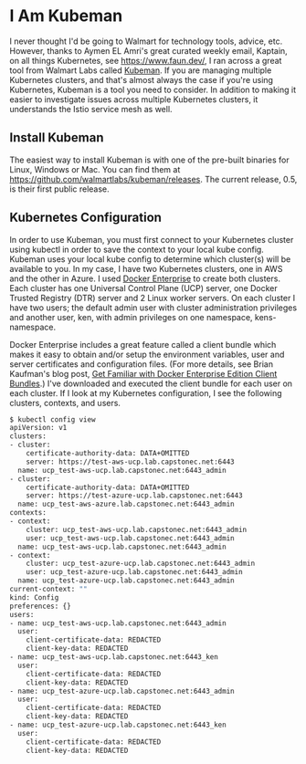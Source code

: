 # I Am Kubeman

I never thought I'd be going to Walmart for technology tools, advice, etc. However, thanks to Aymen EL Amri's great curated weekly email, Kaptain, on all things Kubernetes, see https://www.faun.dev/, I ran across a great tool from Walmart Labs called [Kubeman](https://github.com/walmartlabs/kubeman). If you are managing multiple Kubernetes clusters, and that's almost always the case if you're using Kubernetes, Kubeman is a tool you need to consider. In addition to making it easier to investigate issues across multiple Kubernetes clusters, it understands the Istio service mesh as well.

## Install Kubeman

The easiest way to install Kubeman is with one of the pre-built binaries for Linux, Windows or Mac. You can find them at https://github.com/walmartlabs/kubeman/releases. The current release, 0.5, is their first public release.

## Kubernetes Configuration

In order to use Kubeman, you must first connect to your Kubernetes cluster using kubectl in order to save the context to your local kube config. Kubeman uses your local kube config to determine which cluster(s) will be available to you. In my case, I have two Kubernetes clusters, one in AWS and the other in Azure. I used [Docker Enterprise](https://www.docker.com/products/docker-enterprise) to create both clusters. Each cluster has one Universal Control Plane (UCP) server, one Docker Trusted Registry (DTR) server and 2 Linux worker servers. On each cluster I have two users; the default admin user with cluster administration privileges and another user, ken, with admin privileges on one namespace, kens-namespace.

Docker Enterprise includes a great feature called a client bundle which makes it easy to obtain and/or setup the environment variables, user and server certificates and configuration files. (For more details, see Brian Kaufman's blog post, [Get Familiar with Docker Enterprise Edition Client Bundles](https://www.docker.com/blog/get-familiar-docker-enterprise-edition-client-bundles/).) I've downloaded and executed the client bundle for each user on each cluster. If I look at my Kubernetes configuration, I see the following clusters, contexts, and users.

```bash
$ kubectl config view
apiVersion: v1
clusters:
- cluster:
    certificate-authority-data: DATA+OMITTED
    server: https://test-aws-ucp.lab.capstonec.net:6443
  name: ucp_test-aws-ucp.lab.capstonec.net:6443_admin
- cluster:
    certificate-authority-data: DATA+OMITTED
    server: https://test-azure-ucp.lab.capstonec.net:6443
  name: ucp_test-aws-azure.lab.capstonec.net:6443_admin
contexts:
- context:
    cluster: ucp_test-aws-ucp.lab.capstonec.net:6443_admin
    user: ucp_test-aws-ucp.lab.capstonec.net:6443_admin
  name: ucp_test-aws-ucp.lab.capstonec.net:6443_admin
- context:
    cluster: ucp_test-azure-ucp.lab.capstonec.net:6443_admin
    user: ucp_test-azure-ucp.lab.capstonec.net:6443_admin
  name: ucp_test-azure-ucp.lab.capstonec.net:6443_admin
current-context: ""
kind: Config
preferences: {}
users:
- name: ucp_test-aws-ucp.lab.capstonec.net:6443_admin
  user:
    client-certificate-data: REDACTED
    client-key-data: REDACTED
- name: ucp_test-aws-ucp.lab.capstonec.net:6443_ken
  user:
    client-certificate-data: REDACTED
    client-key-data: REDACTED
- name: ucp_test-azure-ucp.lab.capstonec.net:6443_admin
  user:
    client-certificate-data: REDACTED
    client-key-data: REDACTED
- name: ucp_test-azure-ucp.lab.capstonec.net:6443_ken
  user:
    client-certificate-data: REDACTED
    client-key-data: REDACTED
```
